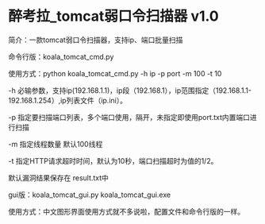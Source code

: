 # 醉考拉_tomcat弱口令扫描器 v1.0
简介：一款tomcat弱口令扫描器，支持ip、端口批量扫描

命令行版：koala_tomcat_cmd.py

使用方式：python koala_tomcat_cmd.py -h ip -p port -m 100 -t 10

-h 必输参数，支持ip(192.168.1.1)，ip段（192.168.1），ip范围指定（192.168.1.1-192.168.1.254）,ip列表文件（ip.ini）。

-p 指定要扫描端口列表，多个端口使用，隔开，未指定即使用port.txt内置端口进行扫描

-m 指定线程数量 默认100线程

-t 指定HTTP请求超时时间，默认为10秒，端口扫描超时为值的1/2。

默认漏洞结果保存在 result.txt中


gui版：koala_tomcat_gui.py koala_tomcat_gui.exe

使用方式：中文图形界面使用方式就不多说啦，配置文件和命令行版的一样。
